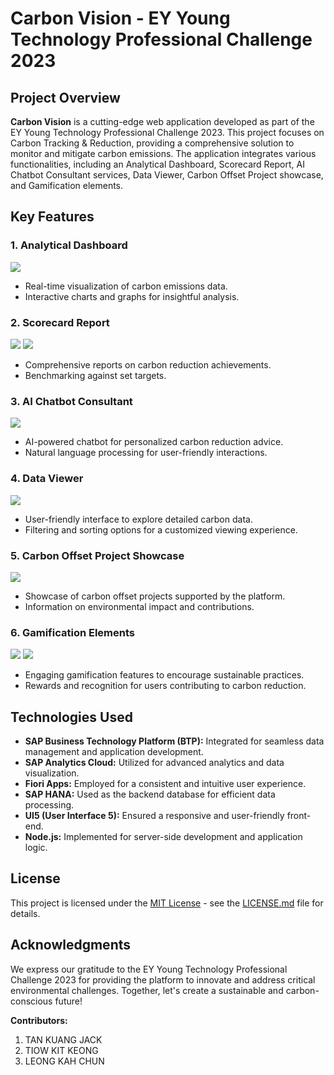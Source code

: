 # Carbon Vision - EY Young Technology Professional Challenge 2023

## Project Overview

**Carbon Vision** is a cutting-edge web application developed as part of the EY Young Technology Professional Challenge 2023. This project focuses on Carbon Tracking & Reduction, providing a comprehensive solution to monitor and mitigate carbon emissions. The application integrates various functionalities, including an Analytical Dashboard, Scorecard Report, AI Chatbot Consultant services, Data Viewer, Carbon Offset Project showcase, and Gamification elements.

## Key Features

### 1. Analytical Dashboard
   ![](App-Demo-Screenshot/AnalyticalDashboard.png)
   - Real-time visualization of carbon emissions data.
   - Interactive charts and graphs for insightful analysis.

### 2. Scorecard Report
   ![](App-Demo-Screenshot\ScorecardReport1.jpeg)
   ![](App-Demo-Screenshot\ScorecardReport2.jpeg)
   - Comprehensive reports on carbon reduction achievements.
   - Benchmarking against set targets.

### 3. AI Chatbot Consultant
   ![](App-Demo-Screenshot\Chatbot.jpeg)
   - AI-powered chatbot for personalized carbon reduction advice.
   - Natural language processing for user-friendly interactions.

### 4. Data Viewer
   ![](App-Demo-Screenshot\DataViewer.jpeg)
   - User-friendly interface to explore detailed carbon data.
   - Filtering and sorting options for a customized viewing experience.

### 5. Carbon Offset Project Showcase
   ![](App-Demo-Screenshot\CarbonOffsetProjects.jpeg)
   - Showcase of carbon offset projects supported by the platform.
   - Information on environmental impact and contributions.

### 6. Gamification Elements
   ![](App-Demo-Screenshot\Gamification_Badges.jpeg)
   ![](App-Demo-Screenshot\Gamification_Leaderboard.jpeg)
   - Engaging gamification features to encourage sustainable practices.
   - Rewards and recognition for users contributing to carbon reduction.

## Technologies Used

- **SAP Business Technology Platform (BTP):** Integrated for seamless data management and application development.
- **SAP Analytics Cloud:** Utilized for advanced analytics and data visualization.
- **Fiori Apps:** Employed for a consistent and intuitive user experience.
- **SAP HANA:** Used as the backend database for efficient data processing.
- **UI5 (User Interface 5):** Ensured a responsive and user-friendly front-end.
- **Node.js:** Implemented for server-side development and application logic.

## License

This project is licensed under the [MIT License](LICENSE.md) - see the [LICENSE.md](LICENSE.md) file for details.

## Acknowledgments

We express our gratitude to the EY Young Technology Professional Challenge 2023 for providing the platform to innovate and address critical environmental challenges. Together, let's create a sustainable and carbon-conscious future!

**Contributors:**
1. TAN KUANG JACK
2. TIOW KIT KEONG
3. LEONG KAH CHUN
